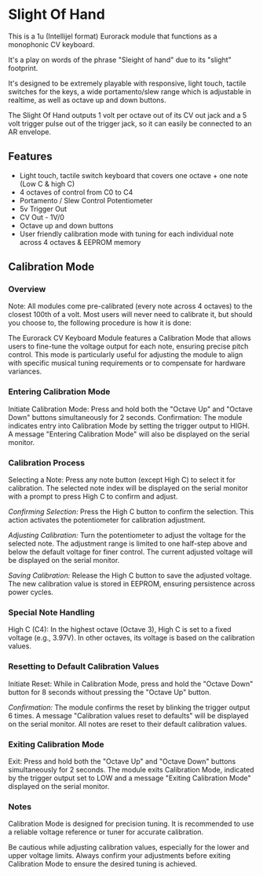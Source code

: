 <H1>Slight Of Hand</H1>
<P>This is a 1u (Intellijel format) Eurorack module that functions as a monophonic CV keyboard. <p>It's a play on words of the phrase "Sleight of hand" due to its "slight" footprint.</p><p>It's designed to be extremely playable with responsive, light touch, tactile switches for the keys, a wide portamento/slew range which is adjustable in realtime, as well as octave up and down buttons.</p><p>The Slight Of Hand outputs 1 volt per octave out of its CV out jack and a 5 volt trigger pulse out of the trigger jack, so it can easily be connected to an AR envelope.</P>
<h2>Features</H2>
  <ul>
  <li>Light touch, tactile switch keyboard that covers one octave + one note (Low C & high C)</li>
  <li>4 octaves of control from C0 to C4</li>
  <li>Portamento / Slew Control Potentiometer</li>
  <li>5v Trigger Out</li>
  <li>CV Out - 1V/0</li>
  <li>Octave up and down buttons</li>
  <li>User friendly calibration mode with tuning for each individual note across 4 octaves & EEPROM memory</li>
  </ul>


<H2>Calibration Mode</H2>
<h3>Overview</h3>
<p>Note: All modules come pre-calibrated (every note across 4 octaves)  to the closest 100th of a volt. Most users will never need to calibrate it, but should you choose to, the following procedure is how it is done:</p>

<p>The Eurorack CV Keyboard Module features a Calibration Mode that allows users to fine-tune the voltage output for each note, ensuring precise pitch control. This mode is particularly useful for adjusting the module to align with specific musical tuning requirements or to compensate for hardware variances.</p>

<h3>Entering Calibration Mode</h3>
<P>Initiate Calibration Mode: Press and hold both the "Octave Up" and "Octave Down" buttons simultaneously for 2 seconds.
Confirmation: The module indicates entry into Calibration Mode by setting the trigger output to HIGH. A message "Entering Calibration Mode" will also be displayed on the serial monitor.</P>

<H3>Calibration Process</H3>
<p>Selecting a Note: Press any note button (except High C) to select it for calibration. The selected note index will be displayed on the serial monitor with a prompt to press High C to confirm and adjust.</p>

<em>Confirming Selection:</em> Press the High C button to confirm the selection. This action activates the potentiometer for calibration adjustment.

<em>Adjusting Calibration:</em> Turn the potentiometer to adjust the voltage for the selected note. The adjustment range is limited to one half-step above and below the default voltage for finer control. The current adjusted voltage will be displayed on the serial monitor.

<em>Saving Calibration:</em> Release the High C button to save the adjusted voltage. The new calibration value is stored in EEPROM, ensuring persistence across power cycles.

<h3>Special Note Handling</h3>
High C (C4): In the highest octave (Octave 3), High C is set to a fixed voltage (e.g., 3.97V). In other octaves, its voltage is based on the calibration values.

<h3>Resetting to Default Calibration Values</h3>
Initiate Reset: While in Calibration Mode, press and hold the "Octave Down" button for 8 seconds without pressing the "Octave Up" button.

<em>Confirmation:</em> The module confirms the reset by blinking the trigger output 6 times. A message "Calibration values reset to defaults" will be displayed on the serial monitor. All notes are reset to their default calibration values.

<h3>Exiting Calibration Mode</h3>
<em></em>Exit:</em> Press and hold both the "Octave Up" and "Octave Down" buttons simultaneously for 2 seconds. The module exits Calibration Mode, indicated by the trigger output set to LOW and a message "Exiting Calibration Mode" displayed on the serial monitor.

<h3>Notes</h3>
<p>Calibration Mode is designed for precision tuning. It is recommended to use a reliable voltage reference or tuner for accurate calibration.</p>
<p>Be cautious while adjusting calibration values, especially for the lower and upper voltage limits.
Always confirm your adjustments before exiting Calibration Mode to ensure the
desired tuning is achieved.</p>
